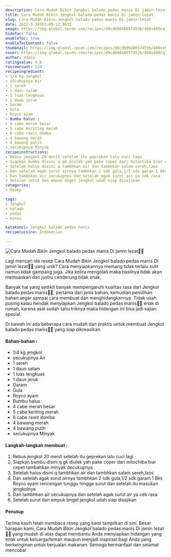 ```yaml
---
description: Cara Mudah Bikin Jengkol balado pedas manis Di jamin lezat"
title: Cara Mudah Bikin Jengkol balado pedas manis Di jamin lezat
slug: Cara-Mudah-Bikin-Jengkol-balado-pedas-manis-Di-jamin-lezat
date: 2022-3-18T03:09:12.063Z
image: https://img-global.cpcdn.com/recipes/d9cd6904865f453b/400x400cq70/photo.jpg
hideToc: false
enableToc: true
enableTocContent: false
thumbnail: https://img-global.cpcdn.com/recipes/d9cd6904865f453b/400x400cq70/photo.jpg
cover: https://img-global.cpcdn.com/recipes/d9cd6904865f453b/400x400cq70/photo.jpg
author: admin
ratingvalue: 4.8
reviewcount: 124
recipeingredient:
- 1/4 kg jengkol
- secukupnya Air
- 1 sereh
- 1 daun salam
- 1 luas lengkuas
- 1 daun jeruk
- Garam
- Gula
- Royco ayam
- Bumbu halus :
- 4 cabe merah besar
- 5 cabe keriting merah
- 6 cabe rawit domba
- 4 bawang merah
- 4 bawang putih
- secukupnya Minyak
recipeinstructions:
- Rebus jengkol 20 menit setelah itu geprekan lalu cuci lagi
- Siapkan bumbu disini q gk diulek yah pake coper dari mitochiba biar cepet tambahkan minyak decukupnya
- Setelah halus disini q tambhkan air dan tambhkan salam sereh,laos
- Dan setelah agak surut airnya tambhkan 2 sdk gula,1/2 sdk garam 1 Bks Royco ayam rencengan tunggu hingga surut dan setelah itu masukan jengkolnya
- Dan tambhkan air secukupnya dan setelah agak surut air ya cek rasa
- Setelah surut dan empuk bnget jengkol udah siap disajikan
categories:
- Resep

tags:
- Jengkol
- balado
- pedas
- manis

katakunci: Jengkol balado pedas manis
recipecuisine: Indonesian

---
```


![Cara Mudah Bikin Jengkol balado pedas manis Di jamin lezat👩‍🍳](https://img-global.cpcdn.com/recipes/d9cd6904865f453b/400x400cq70/photo.jpg)

Lagi mencari ide resep Cara Mudah Bikin Jengkol balado pedas manis Di jamin lezat👩‍🍳 yang unik? Cara menyiapkannya memang tidak terlalu sulit namun tidak gampang juga. Jika keliru mengolah maka hasilnya tidak akan memuaskan dan justru cenderung tidak enak.

Banyak hal yang sedikit banyak mempengaruhi kualitas rasa dari Jengkol balado pedas manis👩‍🍳, pertama dari jenis bahan, kemudian pemilihan bahan segar sampai cara membuat dan menghidangkannya. Tidak usah pusing kalau hendak menyiapkan Jengkol balado pedas manis👩‍🍳 enak di rumah, karena asal sudah tahu triknya maka hidangan ini bisa jadi sajian spesial.

Di bawah ini ada beberapa cara mudah dan praktis untuk membuat Jengkol balado pedas manis👩‍🍳 yang siap dikreasikan.

<!--inarticleads1-->

#### Bahan-bahan :

- 1/4 kg jengkol
- secukupnya Air
- 1 sereh
- 1 daun salam
- 1 luas lengkuas
- 1 daun jeruk
- Garam
- Gula
- Royco ayam
- Bumbu halus :
- 4 cabe merah besar
- 5 cabe keriting merah
- 6 cabe rawit domba
- 4 bawang merah
- 4 bawang putih
- secukupnya Minyak

<!--inarticleads2-->

#### Langkah-langkah membuat :

1. Rebus jengkol 20 menit setelah itu geprekan lalu cuci lagi
1. Siapkan bumbu disini q gk diulek yah pake coper dari mitochiba biar cepet tambahkan minyak decukupnya
1. Setelah halus disini q tambhkan air dan tambhkan salam sereh,laos
1. Dan setelah agak surut airnya tambhkan 2 sdk gula,1/2 sdk garam 1 Bks Royco ayam rencengan tunggu hingga surut dan setelah itu masukan jengkolnya
1. Dan tambhkan air secukupnya dan setelah agak surut air ya cek rasa
1. Setelah surut dan empuk bnget jengkol udah siap disajikan

#### Penutup

Terima kasih telah membaca resep yang kami tampilkan di sini. Besar harapan kami, Cara Mudah Bikin Jengkol balado pedas manis Di jamin lezat👩‍🍳 yang mudah di atas dapat membantu Anda menyiapkan hidangan yang enak untuk keluarga/teman maupun menjadi inspirasi bagi Anda yang berkeinginan untuk berjualan makanan. Semoga bermanfaat dan selamat mencoba!